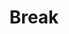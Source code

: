 ---
edition: aaai-23
type: break
time_start: 2023-02-14 10:55:00
time_end: 2023-02-14 11:05:00
title: Break

presentation:
---